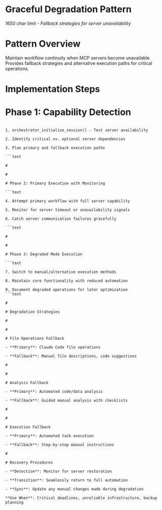 

# Graceful Degradation Pattern

*1650 char limit - Fallback strategies for server unavailability*

#

# Pattern Overview

Maintain workflow continuity when MCP servers become unavailable. Provides fallback strategies and alternative execution paths for critical operations.

#

# Implementation Steps

#

#

# Phase 1: Capability Detection

```text

1. orchestrator_initialize_session() - Test server availability

2. Identify critical vs. optional server dependencies

3. Plan primary and fallback execution paths

```text

#

#

# Phase 2: Primary Execution with Monitoring

```text

4. Attempt primary workflow with full server capability

5. Monitor for server timeout or unavailability signals

6. Catch server communication failures gracefully

```text

#

#

# Phase 3: Degraded Mode Execution

```text

7. Switch to manual/alternative execution methods

8. Maintain core functionality with reduced automation

9. Document degraded operations for later optimization
```text

#

# Degradation Strategies

#

#

# File Operations Fallback

- **Primary**: Claude Code file operations

- **Fallback**: Manual file descriptions, code suggestions

#

#

# Analysis Fallback  

- **Primary**: Automated code/data analysis

- **Fallback**: Guided manual analysis with checklists

#

#

# Execution Fallback

- **Primary**: Automated task execution

- **Fallback**: Step-by-step manual instructions

#

# Recovery Procedures

- **Detection**: Monitor for server restoration

- **Transition**: Seamlessly return to full automation

- **Sync**: Update any manual changes made during degradation

**Use When**: Critical deadlines, unreliable infrastructure, backup planning
